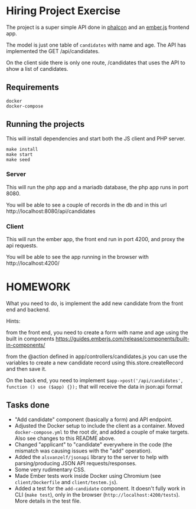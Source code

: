 Hiring Project Exercise
=======================

The project is a super simple API done in [phalcon](https://phalcon.io/en-us)
and an [ember.js](https://emberjs.com/) frontend app.

The model is just one table of `candidates` with name and age.
The API has implemented the GET /api/candidates.

On the client side there is only one route, /candidates
that uses the API to show a list of candidates.

## Requirements
```
docker
docker-compose
```
## Running the projects

This will install dependencies and start both the JS client and PHP server.
```
make install
make start
make seed
```

### Server

This will run the php app and a mariadb database, the php app runs in port 8080.

You will be able to see a couple of records in the db and in this url http://localhost:8080/api/candidates

### Client

This will run the ember app, the front end run in port 4200, and proxy the api requests.

You will be able to see the app running in the browser with http://localhost:4200/

# HOMEWORK

What you need to do, is implement the add new candidate from the front end and backend.

Hints:

from the front end, you need to create a form with name and age using the built in components
https://guides.emberjs.com/release/components/built-in-components/

from the @action defined in app/controllers/candidates.js you can use the variables to create
a new candidate record using this.store.createRecord and then save it.

On the back end, you need to implement `$app->post('/api/candidates', function () use ($app) {});` that will receive the data
in json:api format 

## Tasks done

- "Add candidate" component (basically a form) and API endpoint.
- Adjusted the Docker setup to include the client as a container. Moved `docker-compose.yml` to the root dir, and added
  a couple of make targets. Also see changes to this README above.
- Changed "applicant" to "candidate" everywhere in the code (the mismatch was causing issues with the "add" operation).
- Added the `alsvanzelf/jsonapi` library to the server to help with parsing/producing JSON API requests/responses.
- Some very rudimentary CSS.
- Made Ember tests work inside Docker using Chromium (see `client/Dockerfile` and `client/testem.js`).
- Added a test for the `add-candidate` component. It doesn't fully work in CLI (`make test`), only in the browser
  (`http://localhost:4200/tests`). More details in the test file.